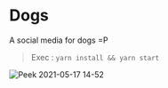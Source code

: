 # Dogs
A social media for dogs =P
> Exec : ```yarn install && yarn start```

![Peek 2021-05-17 14-52](https://user-images.githubusercontent.com/40250320/118534431-995fe580-b71f-11eb-914e-8860a6a74290.gif)
